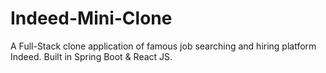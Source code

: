 # Indeed-Mini-Clone
A Full-Stack clone application of famous job searching and hiring platform Indeed. Built in Spring Boot &amp; React JS.
